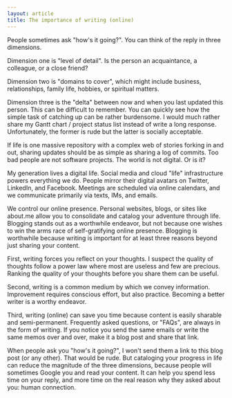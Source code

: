 ```yaml
---
layout: article
title: The importance of writing (online)
---
```


People sometimes ask "how's it going?". You can think of the reply in three dimensions.

Dimension one is "level of detail". Is the person an acquaintance, a colleague, or a close friend?

Dimension two is "domains to cover", which might include business, relationships, family life, hobbies, or spiritual matters.

Dimension three is the "delta" between now and when you last updated this person. This can be difficult to remember. You can quickly see how the simple task of catching up can be rather burdensome. I would much rather share my Gantt chart / project status list instead of write a long response. Unfortunately, the former is rude but the latter is socially acceptable.

If life is one massive repository with a complex web of stories forking in and out, sharing updates should be as simple as sharing a log of commits. Too bad people are not software projects. The world is not digital. Or is it?

My generation lives a digital life. Social media and cloud "life" infrastructure powers everything we do. People mirror their digital avatars on Twitter, LinkedIn, and Facebook. Meetings are scheduled via online calendars, and we communicate primarily via texts, IMs, and emails.

We control our online presence. Personal websites, blogs, or sites like about.me allow you to consolidate and catalog your adventure through life. Blogging stands out as a worthwhile endeavor, but not because one wishes to win the arms race of self-gratifying online presence. Blogging is worthwhile because writing is important for at least three reasons beyond just sharing your content.

First, writing forces you reflect on your thoughts. I suspect the quality of thoughts follow a power law where most are useless and few are precious. Ranking the quality of your thoughts before you share them can be useful.

Second, writing is a common medium by which we convey information. Improvement requires conscious effort, but also practice. Becoming a better writer is a worthy endeavor.

Third, writing (online) can save you time because content is easily sharable and semi-permanent. Frequently asked questions, or "FAQs", are always in the form of writing. If you notice you send the same emails or write the same memos over and over, make it a blog post and share that link.

When people ask you "how's it going?", I won't send them a link to this blog post (or any other). That would be rude. But cataloging your progress in life can reduce the magnitude of the three dimensions, because people will sometimes Google you and read your content. It can help you spend less time on your reply, and more time on the real reason why they asked about you: human connection.
